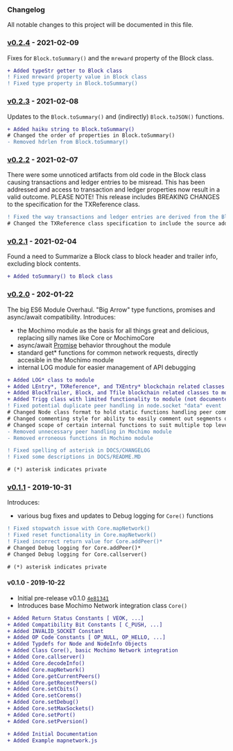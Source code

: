 ### Changelog

All notable changes to this project will be documented in this file.

### [v0.2.4](https://github.com/chrisdigity/mochimo-nodejs/releases/tag/v0.2.4) - 2021-02-09

Fixes for `Block.toSummary()` and the `mreward` property of the Block class.

```diff
+ Added typeStr getter to Block class
! Fixed mreward property value in Block class
! Fixed type property in Block.toSummary()
```

### [v0.2.3](https://github.com/chrisdigity/mochimo-nodejs/releases/tag/v0.2.3) - 2021-02-08

Updates to the `Block.toSummary()` and (indirectly) `Block.toJSON()` functions.

```diff
+ Added haiku string to Block.toSummary()
# Changed the order of properties in Block.toSummary()
- Removed hdrlen from Block.toSummary()
```

### [v0.2.2](https://github.com/chrisdigity/mochimo-nodejs/releases/tag/v0.2.2) - 2021-02-07

There were some unnoticed artifacts from old code in the Block class causing
transactions and ledger entries to be misread. This has been addressed and
access to transaction and ledger properties now result in a valid outcome.
PLEASE NOTE! This release includes BREAKING CHANGES to the specification for the TXReference class.

```diff
! Fixed the way transactions and ledger entries are derived from the Block class
# Changed the TXReference class specification to include the source address
```

### [v0.2.1](https://github.com/chrisdigity/mochimo-nodejs/releases/tag/v0.2.1) - 2021-02-04

Found a need to Summarize a Block class to block header and trailer info, excluding block contents.

```diff
+ Added toSummary() to Block class
```

### [v0.2.0](https://github.com/chrisdigity/mochimo-nodejs/releases/tag/v0.2.0) - 202-01-22

The big ES6 Module Overhaul. "Big Arrow" type functions, promises and async/await compatibility.
Introduces:
- the Mochimo module as the basis for all things great and delicious, replacing silly names like Core or MochimoCore
- async/await [Promise](https://developer.mozilla.org/en-US/docs/Web/JavaScript/Reference/Global_Objects/Promise) behavior throughout the module
- standard get&ast; functions for common network requests, directly accesible in the Mochimo module
- internal LOG module for easier management of API debugging

```diff
+ Added LOG* class to module
+ Added LEntry*, TXReference*, and TXEntry* blockchain related classes to module
+ Added BlockTrailer, Block, and Tfile blockchain related classes to module
+ Added Trigg class with limited functionality to module (not documented)
! Fixed potential duplicate peer handling in node.socket "data" event
# Changed Node class format to hold static functions handling peer communication
# Changed commenting style for ability to easily comment out segments of code
# Changed scope of certain internal functions to suit multiple top level classes
- Removed unnecessary peer handling in Mochimo module
- Removed erroneous functions in Mochimo module

! Fixed spelling of asterisk in DOCS/CHANGELOG
! Fixed some descriptions in DOCS/README.MD

# (*) asterisk indicates private
```

### [v0.1.1](https://github.com/chrisdigity/mochimo-nodejs/releases/tag/v0.1.1) - 2019-10-31

Introduces:
- various bug fixes and updates to Debug logging for `Core()` functions

```diff
! Fixed stopwatch issue with Core.mapNetwork()
! Fixed reset functionality in Core.mapNetwork()
! Fixed incorrect return value for Core.addPeer()*
# Changed Debug logging for Core.addPeer()*
# Changed Debug logging for Core.callserver()

# (*) asterisk indicates private
```

#### v0.1.0 - 2019-10-22

- Initial pre-release v0.1.0 [`4e81341`](https://github.com/chrisdigity/mochimo-nodejs/commit/4e8134110e06f450348e82ec00c321e4461ce244)
- Introduces base Mochimo Network integration class `Core()`

```diff
+ Added Return Status Constants [ VEOK, ...]
+ Added Compatibility Bit Constants [ C_PUSH, ...]
+ Added INVALID_SOCKET Constant
+ Added OP Code Constants [ OP_NULL, OP_HELLO, ...]
+ Added Typdefs for Node and NodeInfo Objects
+ Added Class Core(), basic Mochimo Network integration
+ Added Core.callserver()
+ Added Core.decodeInfo()
+ Added Core.mapNetwork()
+ Added Core.getCurrentPeers()
+ Added Core.getRecentPeers()
+ Added Core.setCbits()
+ Added Core.setCorems()
+ Added Core.setDebug()
+ Added Core.setMaxSockets()
+ Added Core.setPort()
+ Added Core.setPversion()

+ Added Initial Documentation
+ Added Example mapnetwork.js
```
